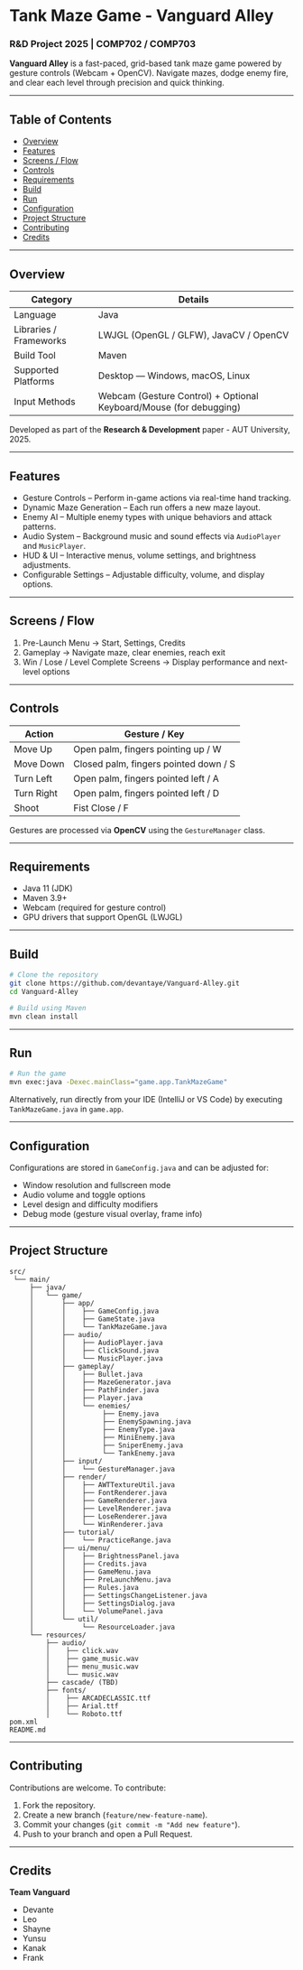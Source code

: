 # Tank Maze Game - Vanguard Alley

### R&D Project 2025 | COMP702 / COMP703

**Vanguard Alley** is a fast-paced, grid-based tank maze game powered by gesture controls (Webcam + OpenCV).
Navigate mazes, dodge enemy fire, and clear each level through precision and quick thinking.

---

## Table of Contents

* [Overview](#overview)
* [Features](#features)
* [Screens / Flow](#screens--flow)
* [Controls](#controls)
* [Requirements](#requirements)
* [Build](#build)
* [Run](#run)
* [Configuration](#configuration)
* [Project Structure](#project-structure)
* [Contributing](#contributing)
* [Credits](#credits)

---

## Overview

| Category               | Details                                                            |
| ---------------------- | ------------------------------------------------------------------ |
| Language               | Java                                                               |
| Libraries / Frameworks | LWJGL (OpenGL / GLFW), JavaCV / OpenCV                             |
| Build Tool             | Maven                                                              |
| Supported Platforms    | Desktop — Windows, macOS, Linux                                    |
| Input Methods          | Webcam (Gesture Control) + Optional Keyboard/Mouse (for debugging) |

Developed as part of the **Research & Development** paper - AUT University, 2025.

---

## Features

* Gesture Controls – Perform in-game actions via real-time hand tracking.
* Dynamic Maze Generation – Each run offers a new maze layout.
* Enemy AI – Multiple enemy types with unique behaviors and attack patterns.
* Audio System – Background music and sound effects via `AudioPlayer` and `MusicPlayer`.
* HUD & UI – Interactive menus, volume settings, and brightness adjustments.
* Configurable Settings – Adjustable difficulty, volume, and display options.

---

## Screens / Flow

1. Pre-Launch Menu → Start, Settings, Credits
2. Gameplay → Navigate maze, clear enemies, reach exit
3. Win / Lose / Level Complete Screens → Display performance and next-level options

---

## Controls

| Action        | Gesture / Key      |
| ------------- | ------------------ |
| Move Up       | Open palm, fingers pointing up / W   |
| Move Down     | Closed palm, fingers pointed down / S |
| Turn Left     | Open palm, fingers pointed left / A      |
| Turn Right    | Open palm, fingers pointed left / D     |
| Shoot         | Fist Close / F |

Gestures are processed via **OpenCV** using the `GestureManager` class.

---

## Requirements

* Java 11 (JDK)
* Maven 3.9+
* Webcam (required for gesture control)
* GPU drivers that support OpenGL (LWJGL)

---

## Build

```bash
# Clone the repository
git clone https://github.com/devantaye/Vanguard-Alley.git
cd Vanguard-Alley

# Build using Maven
mvn clean install
```

---

## Run

```bash
# Run the game
mvn exec:java -Dexec.mainClass="game.app.TankMazeGame"
```

Alternatively, run directly from your IDE (IntelliJ or VS Code) by executing `TankMazeGame.java` in `game.app`.

---

## Configuration

Configurations are stored in `GameConfig.java` and can be adjusted for:

* Window resolution and fullscreen mode
* Audio volume and toggle options
* Level design and difficulty modifiers
* Debug mode (gesture visual overlay, frame info)

---

## Project Structure

```text
src/
 └── main/
     ├── java/
     │   └── game/
     │       ├── app/
     │       │    ├── GameConfig.java
     │       │    ├── GameState.java
     │       │    └── TankMazeGame.java
     │       ├── audio/
     │       │    ├── AudioPlayer.java
     │       │    ├── ClickSound.java
     │       │    └── MusicPlayer.java
     │       ├── gameplay/
     │       │    ├── Bullet.java
     │       │    ├── MazeGenerator.java
     │       │    ├── PathFinder.java
     │       │    ├── Player.java
     │       │    └── enemies/
     │       │         ├── Enemy.java
     │       │         ├── EnemySpawning.java
     │       │         ├── EnemyType.java
     │       │         ├── MiniEnemy.java
     │       │         ├── SniperEnemy.java
     │       │         └── TankEnemy.java
     │       ├── input/
     │       │    └── GestureManager.java
     │       ├── render/
     │       │    ├── AWTTextureUtil.java
     │       │    ├── FontRenderer.java
     │       │    ├── GameRenderer.java
     │       │    ├── LevelRenderer.java
     │       │    ├── LoseRenderer.java
     │       │    └── WinRenderer.java
     │       ├── tutorial/
     │       │    └── PracticeRange.java
     │       ├── ui/menu/
     │       │    ├── BrightnessPanel.java
     │       │    ├── Credits.java
     │       │    ├── GameMenu.java
     │       │    ├── PreLaunchMenu.java
     │       │    ├── Rules.java
     │       │    ├── SettingsChangeListener.java
     │       │    ├── SettingsDialog.java
     │       │    └── VolumePanel.java
     │       └── util/
     │            └── ResourceLoader.java
     └── resources/
         ├── audio/
         │    ├── click.wav
         │    ├── game_music.wav
         │    ├── menu_music.wav
         │    └── music.wav
         ├── cascade/ (TBD)
         ├── fonts/
         │    ├── ARCADECLASSIC.ttf
         │    ├── Arial.ttf
         │    └── Roboto.ttf
pom.xml
README.md
```

---

## Contributing

Contributions are welcome.
To contribute:

1. Fork the repository.
2. Create a new branch (`feature/new-feature-name`).
3. Commit your changes (`git commit -m "Add new feature"`).
4. Push to your branch and open a Pull Request.

---

## Credits

**Team Vanguard**

* Devante 
* Leo 
* Shayne 
* Yunsu
* Kanak
* Frank 


